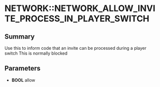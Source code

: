 # NETWORK::NETWORK_ALLOW_INVITE_PROCESS_IN_PLAYER_SWITCH

## Summary
Use this to inform code that an invite can be processed during a player switch
This is normally blocked

## Parameters
* **BOOL** allow